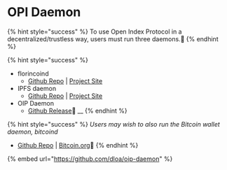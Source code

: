 # OPI Daemon

{% hint style="success" %}
To use Open Index Protocol in a decentralized/trustless way, users must run three daemons.📌 
{% endhint %}

{% hint style="success" %}
* florincoind
  * [Github Repo](https://github.com/flo-blockchain/florincoin) \| [Project Site](http://flo.cash/)
* IPFS daemon
  * [Github Repo](https://github.com/ipfs/go-ipfs) \| [Project Site](https://ipfs.io/)
* OIP Daemon
  * [Github Release](https://github.com/dloa/oip-daemon/releases)📌 __
{% endhint %}

{% hint style="success" %}
_Users may wish to also run the Bitcoin wallet daemon, bitcoind_

* [Github Repo](https://github.com/bitcoin/bitcoin) \| [Bitcoin.org](https://bitcoin.org/)📌 
{% endhint %}

{% embed url="https://github.com/dloa/oip-daemon" %}

